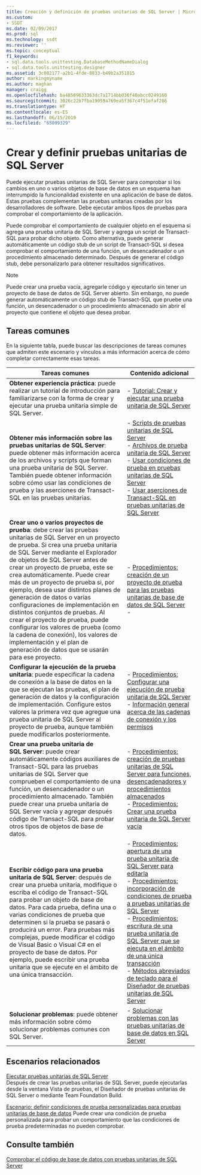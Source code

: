 ```yaml
---
title: Creación y definición de pruebas unitarias de SQL Server | Microsoft Docs
ms.custom:
- SSDT
ms.date: 02/09/2017
ms.prod: sql
ms.technology: ssdt
ms.reviewer: ''
ms.topic: conceptual
f1_keywords:
- sql.data.tools.unittesting.DatabaseMethodNameDialog
- sql.data.tools.unittesting.designer
ms.assetid: 3c082177-a2b1-4fde-8833-b49b2a351815
author: markingmyname
ms.author: maghan
manager: craigg
ms.openlocfilehash: ba48569633363dc7a1714bb036f40abcc0249160
ms.sourcegitcommit: 3026c22b7fba19059a769ea5f367c4f51efaf286
ms.translationtype: HT
ms.contentlocale: es-ES
ms.lasthandoff: 06/15/2019
ms.locfileid: "65099329"
---
```

# <a name="creating-and-defining-sql-server-unit-tests"></a>Crear y definir pruebas unitarias de SQL Server
Puede ejecutar pruebas unitarias de SQL Server para comprobar si los cambios en uno o varios objetos de base de datos en un esquema han interrumpido la funcionalidad existente en una aplicación de base de datos. Estas pruebas complementan las pruebas unitarias creadas por los desarrolladores de software. Debe ejecutar ambos tipos de pruebas para comprobar el comportamiento de la aplicación.  
  
Puede comprobar el comportamiento de cualquier objeto en el esquema si agrega una prueba unitaria de SQL Server y agrega un script de Transact\-SQL para probar dicho objeto. Como alternativa, puede generar automáticamente un código stub de un script de Transact\-SQL si desea comprobar el comportamiento de una función, un desencadenador o un procedimiento almacenado determinado. Después de generar el código stub, debe personalizarlo para obtener resultados significativos.  
  
> [!NOTE]  
> Puede crear una prueba vacía, agregarle código y ejecutarlo sin tener un proyecto de base de datos de SQL Server abierto. Sin embargo, no puede generar automáticamente un código stub de Transact\-SQL que pruebe una función, un desencadenador o un procedimiento almacenado sin abrir el proyecto que contiene el objeto que desea probar.  
  
## <a name="common-tasks"></a>Tareas comunes  
En la siguiente tabla, puede buscar las descripciones de tareas comunes que admiten este escenario y vínculos a más información acerca de cómo completar correctamente esas tareas.  
  
|Tareas comunes|Contenido adicional|  
|----------------|----------------------|  
|**Obtener experiencia práctica**: puede realizar un tutorial de introducción para familiarizarse con la forma de crear y ejecutar una prueba unitaria simple de SQL Server.|-   [Tutorial: Crear y ejecutar una prueba unitaria de SQL Server](../ssdt/walkthrough-creating-and-running-a-sql-server-unit-test.md)|  
|**Obtener más información sobre las pruebas unitarias de SQL Server**: puede obtener más información acerca de los archivos y scripts que forman una prueba unitaria de SQL Server. También puede obtener información sobre cómo usar las condiciones de prueba y las aserciones de Transact\-SQL en las pruebas unitarias.|-   [Scripts de pruebas unitarias de SQL Server](../ssdt/scripts-in-sql-server-unit-tests.md)<br />-   [Archivos de prueba unitaria de SQL Server](../ssdt/sql-server-unit-test-files.md)<br />-   [Usar condiciones de prueba en pruebas unitarias de SQL Server](../ssdt/using-test-conditions-in-sql-server-unit-tests.md)<br />-   [Usar aserciones de Transact-SQL en pruebas unitarias de SQL Server](../ssdt/using-transact-sql-assertions-in-sql-server-unit-tests.md)|  
|**Crear uno o varios proyectos de prueba**: debe crear las pruebas unitarias de SQL Server en un proyecto de prueba. Si crea una prueba unitaria de SQL Server mediante el Explorador de objetos de SQL Server antes de crear un proyecto de prueba, este se crea automáticamente. Puede crear más de un proyecto de prueba si, por ejemplo, desea usar distintos planes de generación de datos o varias configuraciones de implementación en distintos conjuntos de pruebas. Al crear el proyecto de prueba, puede configurar los valores de prueba (como la cadena de conexión), los valores de implementación y el plan de generación de datos que se usarán para ese proyecto.|-   [Procedimientos: creación de un proyecto de prueba para las pruebas unitarias de base de datos de SQL Server](../ssdt/how-to-create-a-test-project-for-sql-server-database-unit-testing.md)<br />-|  
|**Configurar la ejecución de la prueba unitaria**: puede especificar la cadena de conexión a la base de datos en la que se ejecutan las pruebas, el plan de generación de datos y la configuración de implementación. Configure estos valores la primera vez que agregue una prueba unitaria de SQL Server al proyecto de prueba, aunque también puede modificarlos posteriormente.|-   [Procedimientos: Configurar una ejecución de prueba unitaria de SQL Server](../ssdt/how-to-configure-sql-server-unit-test-execution.md)<br />-   [Información general acerca de las cadenas de conexión y los permisos](../ssdt/overview-of-connection-strings-and-permissions.md)|  
|**Crear una prueba unitaria de SQL Server**: puede crear automáticamente códigos auxiliares de Transact\-SQL para las pruebas unitarias de SQL Server que comprueben el comportamiento de una función, un desencadenador o un procedimiento almacenado. También puede crear una prueba unitaria de SQL Server vacía y agregar después código de Transact\-SQL para probar otros tipos de objetos de base de datos.|-   [Procedimientos: creación de pruebas unitarias de SQL Server para funciones, desencadenadores y procedimientos almacenados](../ssdt/how-to-create-unit-tests-for-functions-triggers-stored-procedures.md)<br />-   [Procedimientos: Crear una prueba unitaria de SQL Server vacía](../ssdt/how-to-create-an-empty-sql-server-unit-test.md)|  
|**Escribir código para una prueba unitaria de SQL Server**: después de crear una prueba unitaria, modifique o escriba el código de Transact\-SQL para probar un objeto de base de datos. Para cada prueba, defina una o varias condiciones de prueba que determinen si la prueba se pasará o producirá un error. Para pruebas más complejas, puede modificar el código de Visual Basic o Visual C\# en el proyecto de base de datos. Por ejemplo, puede escribir una prueba unitaria que se ejecute en el ámbito de una única transacción.|-   [Procedimientos: apertura de una prueba unitaria de SQL Server para editarla](../ssdt/how-to-open-a-sql-server-unit-test-to-edit.md)<br />-   [Procedimientos: incorporación de condiciones de prueba a pruebas unitarias de SQL Server](../ssdt/how-to-add-test-conditions-to-sql-server-unit-tests.md)<br />-   [Procedimientos: escritura de una prueba unitaria de SQL Server que se ejecuta en el ámbito de una única transacción](../ssdt/how-to-write-sql-server-unit-test-that-runs-in-single-transaction-scope.md)<br />-   [Métodos abreviados de teclado para el Diseñador de pruebas unitarias de SQL Server](../ssdt/keyboard-shortcuts-for-sql-server-unit-test-designer.md)|  
|**Solucionar problemas**: puede obtener más información sobre cómo solucionar problemas comunes con SQL Server.|-   [Solucionar problemas con las pruebas unitarias de base de datos en SQL Server](../ssdt/troubleshooting-sql-server-database-unit-testing-issues.md)|  
  
## <a name="related-scenarios"></a>Escenarios relacionados  
[Ejecutar pruebas unitarias de SQL Server](../ssdt/running-sql-server-unit-tests.md)  
Después de crear las pruebas unitarias de SQL Server, puede ejecutarlas desde la ventana Vista de pruebas, el Diseñador de pruebas unitarias de SQL Server o mediante Team Foundation Build.  
  
[Escenario: definir condiciones de prueba personalizadas para pruebas unitarias de base de datos](https://msdn.microsoft.com/library/dd193282(VS.100).aspx)  
Puede crear una condición de prueba personalizada para probar un comportamiento que las condiciones de prueba predeterminadas no pueden comprobar.  
  
## <a name="see-also"></a>Consulte también  
[Comprobar el código de base de datos con pruebas unitarias de SQL Server](../ssdt/verifying-database-code-by-using-sql-server-unit-tests.md)  
  
